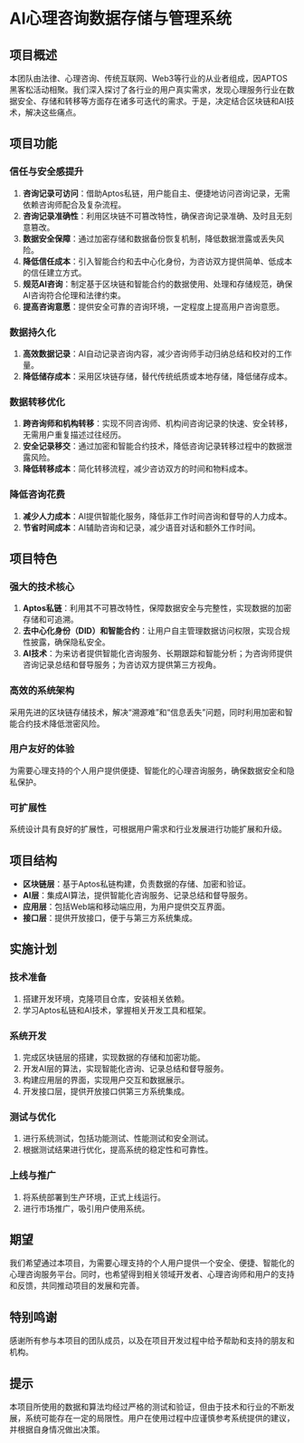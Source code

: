 # AI心理咨询数据存储与管理系统
 
## 项目概述
本团队由法律、心理咨询、传统互联网、Web3等行业的从业者组成，因APTOS黑客松活动相聚。我们深入探讨了各行业的用户真实需求，发现心理服务行业在数据安全、存储和转移等方面存在诸多可迭代的需求。于是，决定结合区块链和AI技术，解决这些痛点。
 
## 项目功能
### 信任与安全感提升
1. **咨询记录可访问**：借助Aptos私链，用户能自主、便捷地访问咨询记录，无需依赖咨询师配合及复杂流程。
2. **咨询记录准确性**：利用区块链不可篡改特性，确保咨询记录准确、及时且无刻意篡改。
3. **数据安全保障**：通过加密存储和数据备份恢复机制，降低数据泄露或丢失风险。
4. **降低信任成本**：引入智能合约和去中心化身份，为咨访双方提供简单、低成本的信任建立方式。
5. **规范AI咨询**：制定基于区块链和智能合约的数据使用、处理和存储规范，确保AI咨询符合伦理和法律约束。
6. **提高咨询意愿**：提供安全可靠的咨询环境，一定程度上提高用户咨询意愿。
 
### 数据持久化
1. **高效数据记录**：AI自动记录咨询内容，减少咨询师手动归纳总结和校对的工作量。
2. **降低储存成本**：采用区块链存储，替代传统纸质或本地存储，降低储存成本。
 
### 数据转移优化
1. **跨咨询师和机构转移**：实现不同咨询师、机构间咨询记录的快速、安全转移，无需用户重复描述过往经历。
2. **安全记录移交**：通过加密和智能合约技术，降低咨询记录转移过程中的数据泄露风险。
3. **降低转移成本**：简化转移流程，减少咨访双方的时间和物料成本。
 
### 降低咨询花费
1. **减少人力成本**：AI提供智能化服务，降低非工作时间咨询和督导的人力成本。
2. **节省时间成本**：AI辅助咨询和记录，减少语音对话和额外工作时间。
 
## 项目特色
### 强大的技术核心
1. **Aptos私链**：利用其不可篡改特性，保障数据安全与完整性，实现数据的加密存储和可追溯。
2. **去中心化身份（DID）和智能合约**：让用户自主管理数据访问权限，实现合规性披露，确保隐私安全。
3. **AI技术**：为来访者提供智能化咨询服务、长期跟踪和智能分析；为咨询师提供咨询记录总结和督导服务；为咨访双方提供第三方视角。
 
### 高效的系统架构
采用先进的区块链存储技术，解决“溯源难”和“信息丢失”问题，同时利用加密和智能合约技术降低泄密风险。
 
### 用户友好的体验
为需要心理支持的个人用户提供便捷、智能化的心理咨询服务，确保数据安全和隐私保护。
 
### 可扩展性
系统设计具有良好的扩展性，可根据用户需求和行业发展进行功能扩展和升级。
 
## 项目结构
- **区块链层**：基于Aptos私链构建，负责数据的存储、加密和验证。
- **AI层**：集成AI算法，提供智能化咨询服务、记录总结和督导服务。
- **应用层**：包括Web端和移动端应用，为用户提供交互界面。
- **接口层**：提供开放接口，便于与第三方系统集成。
 
## 实施计划
### 技术准备
1. 搭建开发环境，克隆项目仓库，安装相关依赖。
2. 学习Aptos私链和AI技术，掌握相关开发工具和框架。
 
### 系统开发
1. 完成区块链层的搭建，实现数据的存储和加密功能。
2. 开发AI层的算法，实现智能化咨询、记录总结和督导服务。
3. 构建应用层的界面，实现用户交互和数据展示。
4. 开发接口层，提供开放接口供第三方系统集成。
 
### 测试与优化
1. 进行系统测试，包括功能测试、性能测试和安全测试。
2. 根据测试结果进行优化，提高系统的稳定性和可靠性。
 
### 上线与推广
1. 将系统部署到生产环境，正式上线运行。
2. 进行市场推广，吸引用户使用系统。
 
## 期望
我们希望通过本项目，为需要心理支持的个人用户提供一个安全、便捷、智能化的心理咨询服务平台。同时，也希望得到相关领域开发者、心理咨询师和用户的支持和反馈，共同推动项目的发展和完善。
 
## 特别鸣谢
感谢所有参与本项目的团队成员，以及在项目开发过程中给予帮助和支持的朋友和机构。
 
## 提示
本项目所使用的数据和算法均经过严格的测试和验证，但由于技术和行业的不断发展，系统可能存在一定的局限性。用户在使用过程中应谨慎参考系统提供的建议，并根据自身情况做出决策。